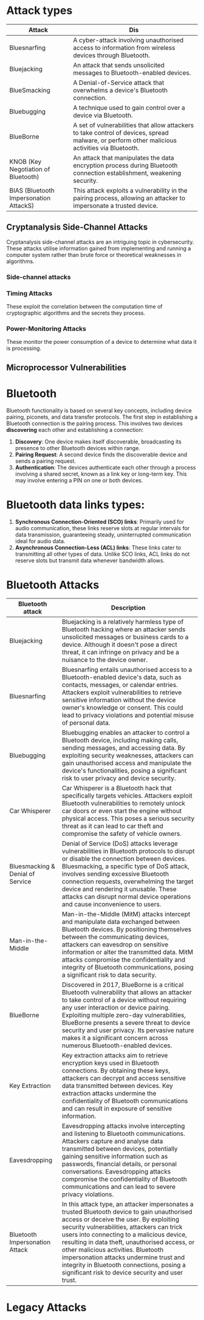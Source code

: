 # Attack types

| Attack | Dis  |
|--------|------|
| Bluesnarfing | A cyber-attack involving unauthorised access to information from wireless devices through Bluetooth. |
| Bluejacking | An attack that sends unsolicited messages to Bluetooth-enabled devices. |
| BlueSmacking | A Denial-of-Service attack that overwhelms a device's Bluetooth connection. |
| Bluebugging | A technique used to gain control over a device via Bluetooth. |
| BlueBorne | A set of vulnerabilities that allow attackers to take control of devices, spread malware, or perform other malicious activities via Bluetooth. | 
| KNOB (Key Negotiation of Bluetooth) | An attack that manipulates the data encryption process during Bluetooth connection establishment, weakening security. | 
| BIAS (Bluetooth Impersonation AttackS) | This attack exploits a vulnerability in the pairing process, allowing an attacker to impersonate a trusted device. |

## Cryptanalysis Side-Channel Attacks

Cryptanalysis side-channel attacks are an intriguing topic in cybersecurity. These attacks utilise information gained from implementing and running a computer system rather than brute force or theoretical weaknesses in algorithms.

### Side-channel attacks
### Timing Attacks
These exploit the correlation between the computation time of cryptographic algorithms and the secrets they process.

### Power-Monitoring Attacks
These monitor the power consumption of a device to determine what data it is processing.


## Microprocessor Vulnerabilities



# Bluetooth

Bluetooth functionality is based on several key concepts, including device pairing, piconets, and data transfer protocols. The first step in establishing a Bluetooth connection is the pairing process. This involves two devices **discovering** each other and establishing a connection:

1. **Discovery**: One device makes itself discoverable, broadcasting its presence to other Bluetooth devices within range.
2. **Pairing Request**: A second device finds the discoverable device and sends a pairing request.
3. **Authentication**: The devices authenticate each other through a process involving a shared secret, known as a link key or long-term key. This may involve entering a PIN on one or both devices.

# Bluetooth data links types:

1. **Synchronous Connection-Oriented (SCO) links**: Primarily used for audio communication, these links reserve slots at regular intervals for data transmission, guaranteeing steady, uninterrupted communication ideal for audio data.
2. **Asynchronous Connection-Less (ACL) links**: These links cater to transmitting all other types of data. Unlike SCO links, ACL links do not reserve slots but transmit data whenever bandwidth allows.

# Bluetooth Attacks

| Bluetooth attack | Description |
| ---------------- | ----------- |
|Bluejacking |	Bluejacking is a relatively harmless type of Bluetooth hacking where an attacker sends unsolicited messages or business cards to a device. Although it doesn't pose a direct threat, it can infringe on privacy and be a nuisance to the device owner.|
| Bluesnarfing |	Bluesnarfing entails unauthorised access to a Bluetooth-enabled device's data, such as contacts, messages, or calendar entries. Attackers exploit vulnerabilities to retrieve sensitive information without the device owner's knowledge or consent. This could lead to privacy violations and potential misuse of personal data.|
| Bluebugging |	Bluebugging enables an attacker to control a Bluetooth device, including making calls, sending messages, and accessing data. By exploiting security weaknesses, attackers can gain unauthorised access and manipulate the device's functionalities, posing a significant risk to user privacy and device security.|
| Car Whisperer | 	Car Whisperer is a Bluetooth hack that specifically targets vehicles. Attackers exploit Bluetooth vulnerabilities to remotely unlock car doors or even start the engine without physical access. This poses a serious security threat as it can lead to car theft and compromise the safety of vehicle owners.|
| Bluesmacking & Denial of Service | 	Denial of Service (DoS) attacks leverage vulnerabilities in Bluetooth protocols to disrupt or disable the connection between devices. Bluesmacking, a specific type of DoS attack, involves sending excessive Bluetooth connection requests, overwhelming the target device and rendering it unusable. These attacks can disrupt normal device operations and cause inconvenience to users.|
| Man-in-the-Middle |	Man-in-the-Middle (MitM) attacks intercept and manipulate data exchanged between Bluetooth devices. By positioning themselves between the communicating devices, attackers can eavesdrop on sensitive information or alter the transmitted data. MitM attacks compromise the confidentiality and integrity of Bluetooth communications, posing a significant risk to data security.|
| BlueBorne | 	Discovered in 2017, BlueBorne is a critical Bluetooth vulnerability that allows an attacker to take control of a device without requiring any user interaction or device pairing. Exploiting multiple zero-day vulnerabilities, BlueBorne presents a severe threat to device security and user privacy. Its pervasive nature makes it a significant concern across numerous Bluetooth-enabled devices.|
| Key Extraction | Key extraction attacks aim to retrieve encryption keys used in Bluetooth connections. By obtaining these keys, attackers can decrypt and access sensitive data transmitted between devices. Key extraction attacks undermine the confidentiality of Bluetooth communications and can result in exposure of sensitive information. |
| Eavesdropping | 	Eavesdropping attacks involve intercepting and listening to Bluetooth communications. Attackers capture and analyse data transmitted between devices, potentially gaining sensitive information such as passwords, financial details, or personal conversations. Eavesdropping attacks compromise the confidentiality of Bluetooth communications and can lead to severe privacy violations. |
| Bluetooth Impersonation Attack |	In this attack type, an attacker impersonates a trusted Bluetooth device to gain unauthorised access or deceive the user. By exploiting security vulnerabilities, attackers can trick users into connecting to a malicious device, resulting in data theft, unauthorised access, or other malicious activities. Bluetooth impersonation attacks undermine trust and integrity in Bluetooth connections, posing a significant risk to device security and user trust.|

# Legacy Attacks